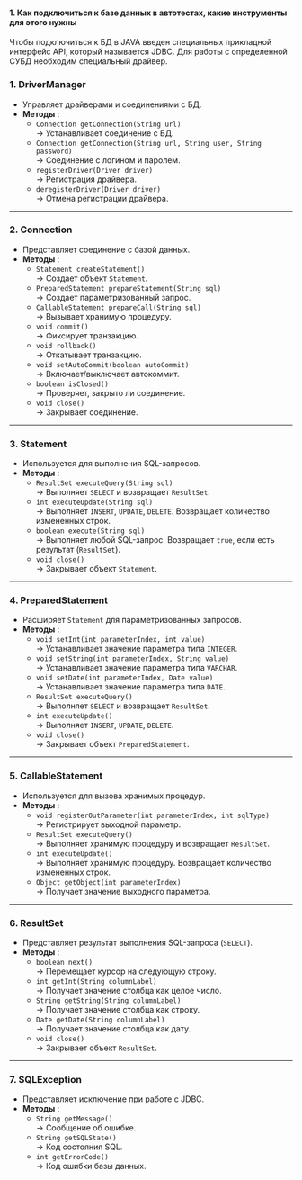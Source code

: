 #### 1. Как подключиться к базе данных в автотестах, какие инструменты для этого нужны

Чтобы подключиться к БД в JAVA введен специальных прикладной интерфейс API, который называется JDBC. Для работы с определенной СУБД необходим специальный драйвер.

### **1. DriverManager**

- Управляет драйверами и соединениями с БД.
- **Методы** :
    - `Connection getConnection(String url)`  
        → Устанавливает соединение с БД.
    - `Connection getConnection(String url, String user, String password)`  
        → Соединение с логином и паролем.
    - `registerDriver(Driver driver)`  
        → Регистрация драйвера.
    - `deregisterDriver(Driver driver)`  
        → Отмена регистрации драйвера.

---

### **2. Connection**

- Представляет соединение с базой данных.
- **Методы** :
    - `Statement createStatement()`  
        → Создает объект `Statement`.
    - `PreparedStatement prepareStatement(String sql)`  
        → Создает параметризованный запрос.
    - `CallableStatement prepareCall(String sql)`  
        → Вызывает хранимую процедуру.
    - `void commit()`  
        → Фиксирует транзакцию.
    - `void rollback()`  
        → Откатывает транзакцию.
    - `void setAutoCommit(boolean autoCommit)`  
        → Включает/выключает автокоммит.
    - `boolean isClosed()`  
        → Проверяет, закрыто ли соединение.
    - `void close()`  
        → Закрывает соединение.

---

### **3. Statement**

- Используется для выполнения SQL-запросов.
- **Методы** :
    - `ResultSet executeQuery(String sql)`  
        → Выполняет `SELECT` и возвращает `ResultSet`.
    - `int executeUpdate(String sql)`  
        → Выполняет `INSERT`, `UPDATE`, `DELETE`. Возвращает количество измененных строк.
    - `boolean execute(String sql)`  
        → Выполняет любой SQL-запрос. Возвращает `true`, если есть результат (`ResultSet`).
    - `void close()`  
        → Закрывает объект `Statement`.

---

### **4. PreparedStatement**

- Расширяет `Statement` для параметризованных запросов.
- **Методы** :
    - `void setInt(int parameterIndex, int value)`  
        → Устанавливает значение параметра типа `INTEGER`.
    - `void setString(int parameterIndex, String value)`  
        → Устанавливает значение параметра типа `VARCHAR`.
    - `void setDate(int parameterIndex, Date value)`  
        → Устанавливает значение параметра типа `DATE`.
    - `ResultSet executeQuery()`  
        → Выполняет `SELECT` и возвращает `ResultSet`.
    - `int executeUpdate()`  
        → Выполняет `INSERT`, `UPDATE`, `DELETE`.
    - `void close()`  
        → Закрывает объект `PreparedStatement`.

---

### **5. CallableStatement**

- Используется для вызова хранимых процедур.
- **Методы** :
    - `void registerOutParameter(int parameterIndex, int sqlType)`  
        → Регистрирует выходной параметр.
    - `ResultSet executeQuery()`  
        → Выполняет хранимую процедуру и возвращает `ResultSet`.
    - `int executeUpdate()`  
        → Выполняет хранимую процедуру. Возвращает количество измененных строк.
    - `Object getObject(int parameterIndex)`  
        → Получает значение выходного параметра.

---

### **6. ResultSet**

- Представляет результат выполнения SQL-запроса (`SELECT`).
- **Методы** :
    - `boolean next()`  
        → Перемещает курсор на следующую строку.
    - `int getInt(String columnLabel)`  
        → Получает значение столбца как целое число.
    - `String getString(String columnLabel)`  
        → Получает значение столбца как строку.
    - `Date getDate(String columnLabel)`  
        → Получает значение столбца как дату.
    - `void close()`  
        → Закрывает объект `ResultSet`.

---

### **7. SQLException**

- Представляет исключение при работе с JDBC.
- **Методы** :
    - `String getMessage()`  
        → Сообщение об ошибке.
    - `String getSQLState()`  
        → Код состояния SQL.
    - `int getErrorCode()`  
        → Код ошибки базы данных.


